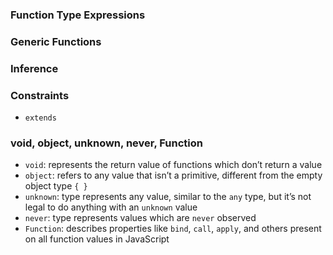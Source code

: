 ### Function Type Expressions
### Generic Functions
### Inference
### Constraints

- `extends`

### void, object, unknown, never, Function

- `void`: represents the return value of functions which don’t return a value
- `object`: refers to any value that isn’t a primitive, different from the empty object type `{ }`
- `unknown`: type represents any value,  similar to the `any` type, but it’s not legal to do anything with an `unknown` value
- `never`: type represents values which are `never` observed
- `Function`: describes properties like `bind`, `call`, `apply`, and others present on all function values in JavaScript